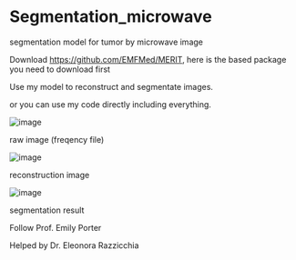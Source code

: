 # Segmentation_microwave
segmentation model for tumor by microwave image

Download https://github.com/EMFMed/MERIT, here is the based package you need to download first

Use my model to reconstruct and segmentate images.

or you can use my code directly including everything.

![image](https://github.com/user-attachments/assets/61dae6df-63af-4595-b7af-2e981415cf77)

raw image (freqency file)

![image](https://github.com/user-attachments/assets/38ba5941-b3b2-4d76-b771-c7502418ba5c)

reconstruction image

![image](https://github.com/user-attachments/assets/d4e6606f-ce33-4198-9b7c-2829d5c992a5)

segmentation result

Follow Prof. Emily Porter

Helped by Dr. Eleonora Razzicchia

